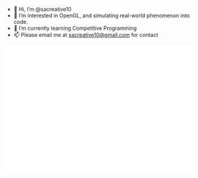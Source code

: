 - 👋 Hi, I’m @sacreative10
- 👀 I’m interested in OpenGL, and simulating real-world phenomenon into code.
- 🌱 I’m currently learning Competitive Programming
- 📫 Please email me at sacreative10@gmail.com for contact

<!---
sacreative10/sacreative10 is a ✨ special ✨ repository because its `README.md` (this file) appears on your GitHub profile.
You can click the Preview link to take a look at your changes.
--->
![Alt-text](https://raw.githubusercontent.com/sacreative10/sacreative10/main/metrics.plugin.habits.charts.svg)

